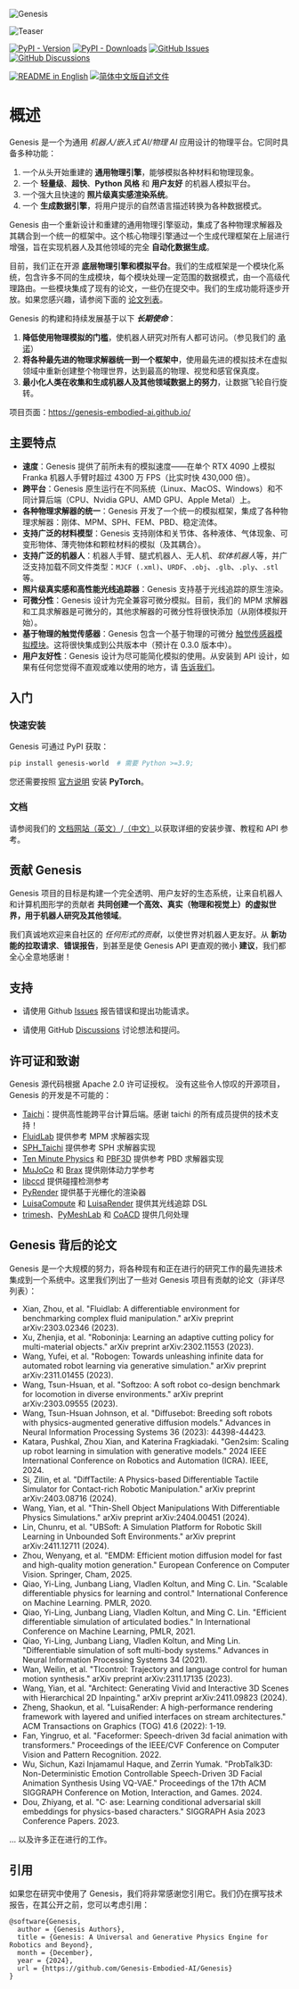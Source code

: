![Genesis](imgs/big_text.png)

![Teaser](imgs/teaser.png)

[![PyPI - Version](https://img.shields.io/pypi/v/genesis-world)](https://pypi.org/project/genesis-world/)
[![PyPI - Downloads](https://img.shields.io/pypi/dm/genesis-world)](https://pypi.org/project/genesis-world/)
[![GitHub Issues](https://img.shields.io/github/issues/Genesis-Embodied-AI/Genesis)](https://github.com/Genesis-Embodied-AI/Genesis/issues)
[![GitHub Discussions](https://img.shields.io/github/discussions/Genesis-Embodied-AI/Genesis)](https://github.com/Genesis-Embodied-AI/Genesis/discussions)

[![README in English](https://img.shields.io/badge/English-d9d9d9)](./README.md)
[![简体中文版自述文件](https://img.shields.io/badge/简体中文-d9d9d9)](./README_CN.md)

# 概述

Genesis 是一个为通用 *机器人/嵌入式 AI/物理 AI* 应用设计的物理平台。它同时具备多种功能：

1. 一个从头开始重建的 **通用物理引擎**，能够模拟各种材料和物理现象。
2. 一个 **轻量级**、**超快**、**Python 风格** 和 **用户友好** 的机器人模拟平台。
3. 一个强大且快速的 **照片级真实感渲染系统**。
4. 一个 **生成数据引擎**，将用户提示的自然语言描述转换为各种数据模式。

Genesis 由一个重新设计和重建的通用物理引擎驱动，集成了各种物理求解器及其耦合到一个统一的框架中。这个核心物理引擎通过一个生成代理框架在上层进行增强，旨在实现机器人及其他领域的完全 **自动化数据生成**。

目前，我们正在开源 **底层物理引擎和模拟平台**。我们的生成框架是一个模块化系统，包含许多不同的生成模块，每个模块处理一定范围的数据模式，由一个高级代理路由。一些模块集成了现有的论文，一些仍在提交中。我们的生成功能将逐步开放。如果您感兴趣，请参阅下面的 [论文列表](#papers-behind-genesis)。

Genesis 的构建和持续发展基于以下 ***长期使命***：

1. **降低使用物理模拟的门槛**，使机器人研究对所有人都可访问。（参见我们的 [承诺](https://genesis-world.readthedocs.io/en/latest/user_guide/overview/mission.html)）
2. **将各种最先进的物理求解器统一到一个框架中**，使用最先进的模拟技术在虚拟领域中重新创建整个物理世界，达到最高的物理、视觉和感官保真度。
3. **最小化人类在收集和生成机器人及其他领域数据上的努力**，让数据飞轮自行旋转。

项目页面：<https://genesis-embodied-ai.github.io/>

## 主要特点

- **速度**：Genesis 提供了前所未有的模拟速度——在单个 RTX 4090 上模拟 Franka 机器人手臂时超过 4300 万 FPS（比实时快 430,000 倍）。
- **跨平台**：Genesis 原生运行在不同系统（Linux、MacOS、Windows）和不同计算后端（CPU、Nvidia GPU、AMD GPU、Apple Metal）上。
- **各种物理求解器的统一**：Genesis 开发了一个统一的模拟框架，集成了各种物理求解器：刚体、MPM、SPH、FEM、PBD、稳定流体。
- **支持广泛的材料模型**：Genesis 支持刚体和关节体、各种液体、气体现象、可变形物体、薄壳物体和颗粒材料的模拟（及其耦合）。
- **支持广泛的机器人**：机器人手臂、腿式机器人、无人机、*软体机器人*等，并广泛支持加载不同文件类型：`MJCF (.xml)`、`URDF`、`.obj`、`.glb`、`.ply`、`.stl` 等。
- **照片级真实感和高性能光线追踪器**：Genesis 支持基于光线追踪的原生渲染。
- **可微分性**：Genesis 设计为完全兼容可微分模拟。目前，我们的 MPM 求解器和工具求解器是可微分的，其他求解器的可微分性将很快添加（从刚体模拟开始）。
- **基于物理的触觉传感器**：Genesis 包含一个基于物理的可微分 [触觉传感器模拟模块](https://github.com/Genesis-Embodied-AI/DiffTactile)。这将很快集成到公共版本中（预计在 0.3.0 版本中）。
- **用户友好性**：Genesis 设计为尽可能简化模拟的使用。从安装到 API 设计，如果有任何您觉得不直观或难以使用的地方，请 [告诉我们](https://github.com/Genesis-Embodied-AI/Genesis/issues)。

## 入门

### 快速安装

Genesis 可通过 PyPI 获取：

```bash
pip install genesis-world  # 需要 Python >=3.9;
```

您还需要按照 [官方说明](https://pytorch.org/get-started/locally/) 安装 **PyTorch**。

### 文档

请参阅我们的 [文档网站（英文）](https://genesis-world.readthedocs.io/en/latest/user_guide/index.html)/[（中文）](https://genesis-world.readthedocs.io/zh-cn/latest/user_guide/index.html)以获取详细的安装步骤、教程和 API 参考。

## 贡献 Genesis

Genesis 项目的目标是构建一个完全透明、用户友好的生态系统，让来自机器人和计算机图形学的贡献者 **共同创建一个高效、真实（物理和视觉上）的虚拟世界，用于机器人研究及其他领域**。

我们真诚地欢迎来自社区的 *任何形式的贡献*，以使世界对机器人更友好。从 **新功能的拉取请求**、**错误报告**，到甚至是使 Genesis API 更直观的微小 **建议**，我们都全心全意地感谢！

## 支持

- 请使用 Github [Issues](https://github.com/Genesis-Embodied-AI/Genesis/issues) 报告错误和提出功能请求。

- 请使用 GitHub [Discussions](https://github.com/Genesis-Embodied-AI/Genesis/discussions) 讨论想法和提问。

## 许可证和致谢

Genesis 源代码根据 Apache 2.0 许可证授权。
没有这些令人惊叹的开源项目，Genesis 的开发是不可能的：

- [Taichi](https://github.com/taichi-dev/taichi)：提供高性能跨平台计算后端。感谢 taichi 的所有成员提供的技术支持！
- [FluidLab](https://github.com/zhouxian/FluidLab) 提供参考 MPM 求解器实现
- [SPH_Taichi](https://github.com/erizmr/SPH_Taichi) 提供参考 SPH 求解器实现
- [Ten Minute Physics](https://matthias-research.github.io/pages/tenMinutePhysics/index.html) 和 [PBF3D](https://github.com/WASD4959/PBF3D) 提供参考 PBD 求解器实现
- [MuJoCo](https://github.com/google-deepmind/mujoco) 和 [Brax](https://github.com/google/brax) 提供刚体动力学参考
- [libccd](https://github.com/danfis/libccd) 提供碰撞检测参考
- [PyRender](https://github.com/mmatl/pyrender) 提供基于光栅化的渲染器
- [LuisaCompute](https://github.com/LuisaGroup/LuisaCompute) 和 [LuisaRender](https://github.com/LuisaGroup/LuisaRender) 提供其光线追踪 DSL
- [trimesh](https://github.com/mikedh/trimesh)、[PyMeshLab](https://github.com/cnr-isti-vclab/PyMeshLab) 和 [CoACD](https://github.com/SarahWeiii/CoACD) 提供几何处理

## Genesis 背后的论文

Genesis 是一个大规模的努力，将各种现有和正在进行的研究工作的最先进技术集成到一个系统中。这里我们列出了一些对 Genesis 项目有贡献的论文（非详尽列表）：

- Xian, Zhou, et al. "Fluidlab: A differentiable environment for benchmarking complex fluid manipulation." arXiv preprint arXiv:2303.02346 (2023).
- Xu, Zhenjia, et al. "Roboninja: Learning an adaptive cutting policy for multi-material objects." arXiv preprint arXiv:2302.11553 (2023).
- Wang, Yufei, et al. "Robogen: Towards unleashing infinite data for automated robot learning via generative simulation." arXiv preprint arXiv:2311.01455 (2023).
- Wang, Tsun-Hsuan, et al. "Softzoo: A soft robot co-design benchmark for locomotion in diverse environments." arXiv preprint arXiv:2303.09555 (2023).
- Wang, Tsun-Hsuan Johnson, et al. "Diffusebot: Breeding soft robots with physics-augmented generative diffusion models." Advances in Neural Information Processing Systems 36 (2023): 44398-44423.
- Katara, Pushkal, Zhou Xian, and Katerina Fragkiadaki. "Gen2sim: Scaling up robot learning in simulation with generative models." 2024 IEEE International Conference on Robotics and Automation (ICRA). IEEE, 2024.
- Si, Zilin, et al. "DiffTactile: A Physics-based Differentiable Tactile Simulator for Contact-rich Robotic Manipulation." arXiv preprint arXiv:2403.08716 (2024).
- Wang, Yian, et al. "Thin-Shell Object Manipulations With Differentiable Physics Simulations." arXiv preprint arXiv:2404.00451 (2024).
- Lin, Chunru, et al. "UBSoft: A Simulation Platform for Robotic Skill Learning in Unbounded Soft Environments." arXiv preprint arXiv:2411.12711 (2024).
- Zhou, Wenyang, et al. "EMDM: Efficient motion diffusion model for fast and high-quality motion generation." European Conference on Computer Vision. Springer, Cham, 2025.
- Qiao, Yi-Ling, Junbang Liang, Vladlen Koltun, and Ming C. Lin. "Scalable differentiable physics for learning and control." International Conference on Machine Learning. PMLR, 2020.
- Qiao, Yi-Ling, Junbang Liang, Vladlen Koltun, and Ming C. Lin. "Efficient differentiable simulation of articulated bodies." In International Conference on Machine Learning, PMLR, 2021.
- Qiao, Yi-Ling, Junbang Liang, Vladlen Koltun, and Ming Lin. "Differentiable simulation of soft multi-body systems." Advances in Neural Information Processing Systems 34 (2021).
- Wan, Weilin, et al. "Tlcontrol: Trajectory and language control for human motion synthesis." arXiv preprint arXiv:2311.17135 (2023).
- Wang, Yian, et al. "Architect: Generating Vivid and Interactive 3D Scenes with Hierarchical 2D Inpainting." arXiv preprint arXiv:2411.09823 (2024).
- Zheng, Shaokun, et al. "LuisaRender: A high-performance rendering framework with layered and unified interfaces on stream architectures." ACM Transactions on Graphics (TOG) 41.6 (2022): 1-19.
- Fan, Yingruo, et al. "Faceformer: Speech-driven 3d facial animation with transformers." Proceedings of the IEEE/CVF Conference on Computer Vision and Pattern Recognition. 2022.
- Wu, Sichun, Kazi Injamamul Haque, and Zerrin Yumak. "ProbTalk3D: Non-Deterministic Emotion Controllable Speech-Driven 3D Facial Animation Synthesis Using VQ-VAE." Proceedings of the 17th ACM SIGGRAPH Conference on Motion, Interaction, and Games. 2024.
- Dou, Zhiyang, et al. "C· ase: Learning conditional adversarial skill embeddings for physics-based characters." SIGGRAPH Asia 2023 Conference Papers. 2023.

... 以及许多正在进行的工作。

## 引用

如果您在研究中使用了 Genesis，我们将非常感谢您引用它。我们仍在撰写技术报告，在其公开之前，您可以考虑引用：

```
@software{Genesis,
  author = {Genesis Authors},
  title = {Genesis: A Universal and Generative Physics Engine for Robotics and Beyond},
  month = {December},
  year = {2024},
  url = {https://github.com/Genesis-Embodied-AI/Genesis}
}
```
